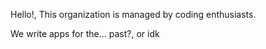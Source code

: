 Hello!, This organization is managed by coding enthusiasts.

We write apps for the... past?, or idk

